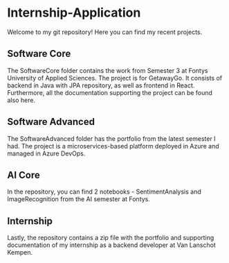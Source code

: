 # Internship-Application
Welcome to my git repository! Here you can find my recent projects. 
## Software Core
The SoftwareCore folder contains the work from Semester 3 at Fontys University of Applied Sciences. The project is for GetawayGo. It consists of backend in Java with JPA repository, as well as frontend in React. Furthermore, all the documentation supporting the project can be found also here. 
## Software Advanced
The SoftwareAdvanced folder has the portfolio from the latest semester I had. The project is a microservices-based platform deployed in Azure and managed in Azure DevOps. 
## AI Core
In the repository, you can find 2 notebooks - SentimentAnalysis and ImageRecognition from the AI semester at Fontys. 
## Internship
Lastly, the repository contains a zip file with the portfolio and supporting documentation of my internship as a backend developer at Van Lanschot Kempen.
